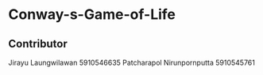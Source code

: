 # Conway-s-Game-of-Life
## Contributor
Jirayu Laungwilawan 5910546635
Patcharapol Nirunpornputta 5910545761
